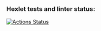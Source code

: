 ### Hexlet tests and linter status:
[![Actions Status](https://github.com/ivanlisin/js-oop-project-lvl1/workflows/hexlet-check/badge.svg)](https://github.com/ivanlisin/js-oop-project-lvl1/actions)